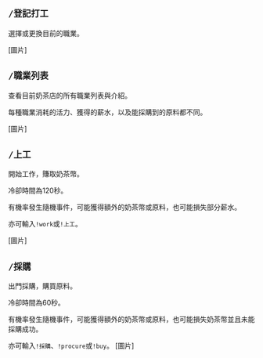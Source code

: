 ## `/登記打工`
選擇或更換目前的職業。

[圖片]

## `/職業列表`
查看目前奶茶店的所有職業列表與介紹。

每種職業消耗的活力、獲得的薪水，以及能採購到的原料都不同。

[圖片]

## `/上工`
開始工作，賺取奶茶幣。

冷卻時間為120秒。

有機率發生隨機事件，可能獲得額外的奶茶幣或原料，也可能損失部分薪水。

亦可輸入`!work`或`!上工`。

[圖片]

## `/採購`
出門採購，購買原料。

冷卻時間為60秒。

有機率發生隨機事件，可能獲得額外的奶茶幣或原料，也可能損失奶茶幣並且未能採購成功。

亦可輸入`!採購`、`!procure`或`!buy`。
[圖片]
